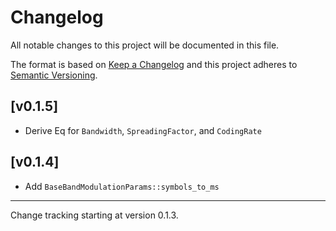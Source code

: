 # Changelog

All notable changes to this project will be documented in this file.

The format is based on [Keep a Changelog](https://keepachangelog.com/en/1.1.0/) and this project adheres to [Semantic Versioning](https://semver.org/).

## [v0.1.5]
- Derive Eq for `Bandwidth`, `SpreadingFactor`, and `CodingRate`

## [v0.1.4]
- Add `BaseBandModulationParams::symbols_to_ms`

---

Change tracking starting at version 0.1.3.
